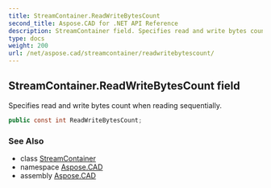 ```yaml
---
title: StreamContainer.ReadWriteBytesCount
second_title: Aspose.CAD for .NET API Reference
description: StreamContainer field. Specifies read and write bytes count when reading sequentially
type: docs
weight: 200
url: /net/aspose.cad/streamcontainer/readwritebytescount/
---
```

## StreamContainer.ReadWriteBytesCount field

Specifies read and write bytes count when reading sequentially.

```csharp
public const int ReadWriteBytesCount;
```

### See Also

* class [StreamContainer](../)
* namespace [Aspose.CAD](../../../aspose.cad/)
* assembly [Aspose.CAD](../../../)


